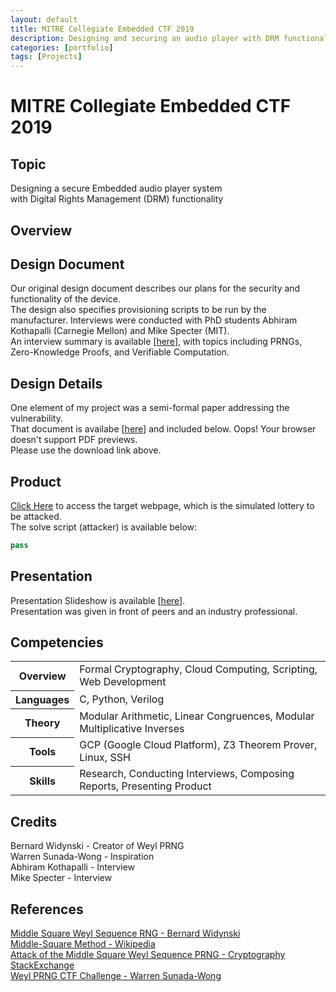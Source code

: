 ```yaml
---
layout: default
title: MITRE Collegiate Embedded CTF 2019
description: Designing and securing an audio player with DRM functionality
categories: [portfolio]
tags: [Projects]
---
```


# MITRE Collegiate Embedded CTF 2019

## Topic

Designing a secure Embedded audio player system\
with Digital Rights Management (DRM) functionality

## Overview

## Design Document

Our original design document describes our plans for the security and functionality of the device.\
The design also specifies provisioning scripts to be run by the manufacturer.
Interviews were conducted with PhD students Abhiram Kothapalli (Carnegie Mellon) and Mike Specter (MIT).\
An interview summary is available \[[here](https://aself3-files.adrianself.me/Cybersecurity_Senior_Capstone/InterviewSummary.pdf)\], with topics including PRNGs, Zero-Knowledge Proofs, and Verifiable Computation.

## Design Details

One element of my project was a semi-formal paper addressing the vulnerability.\
That document is availabe \[[here](https://aself3-files.adrianself.me/Cybersecurity_Senior_Capstone/Senior_Capstone_Finished.pdf)\] and included below.
<object data="https://aself3-files.adrianself.me/Cybersecurity_Senior_Capstone/Senior_Capstone_Finished.pdf" type="application/pdf" height="600px" width="100%">
    Oops! Your browser doesn't support PDF previews.<br>
    Please use the download link above.
</object>

## Product

[Click Here](/2020/10/16/capstone-demo.html) to access the target webpage, which is the simulated lottery to be attacked.
<br>
The solve script (attacker) is available below:
```python
pass
```

## Presentation

Presentation Slideshow is available \[[here](https://aself3-files.adrianself.me/Cybersecurity_Senior_Capstone/CapstoneSlides.pdf)\].\
Presentation was given in front of peers and an industry professional.

## Competencies

<table>
    <tr>
        <th>Overview</th>
        <td>Formal Cryptography, Cloud Computing, Scripting, Web Development</td>
    </tr>
    <tr>
		<th>Languages</th>
        <td>C, Python, Verilog</td>
    </tr>
    <tr>
		<th>Theory</th>
        <td>Modular Arithmetic, Linear Congruences, Modular Multiplicative Inverses</td>
    </tr>
    <tr>
		<th>Tools</th>
        <td>GCP (Google Cloud Platform), Z3 Theorem Prover, Linux, SSH</td>
    </tr>
    <tr>
		<th>Skills</th>
        <td>Research, Conducting Interviews, Composing Reports, Presenting Product</td>
    </tr>
</table>

## Credits


Bernard Widynski - Creator of Weyl PRNG\
Warren Sunada-Wong - Inspiration\
Abhiram Kothapalli - Interview\
Mike Specter - Interview

## References

[Middle Square Weyl Sequence RNG - Bernard Widynski](https://arxiv.org/pdf/1704.00358.pdf)\
[Middle-Square Method - Wikipedia](https://en.wikipedia.org/wiki/Middle-square_method#Middle_Square_Weyl_Sequence_PRNG)\
[Attack of the Middle Square Weyl Sequence PRNG - Cryptography StackExchange](https://crypto.stackexchange.com/questions/62750/attack-of-the-middle-square-weyl-sequence-prng)\
[Weyl PRNG CTF Challenge - Warren Sunada-Wong](https://gitlab.com/nactf/challenges-2019/writeups/-/tree/master/cryptography/dr-js-group-test-randomizer-2-bbob)
